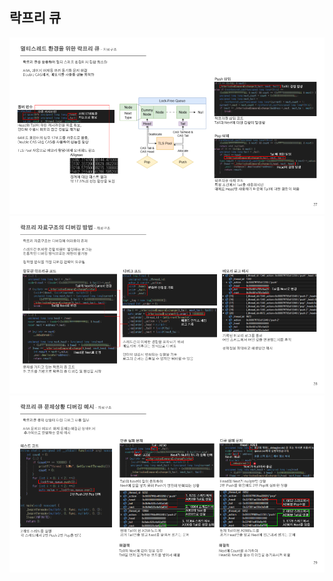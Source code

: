 ## 락프리 큐
![](image/lockfree-queue-layout.png)  
![](image/lockfree-queue-debug.png)  
![](image/lockfree-queue-example.png)
